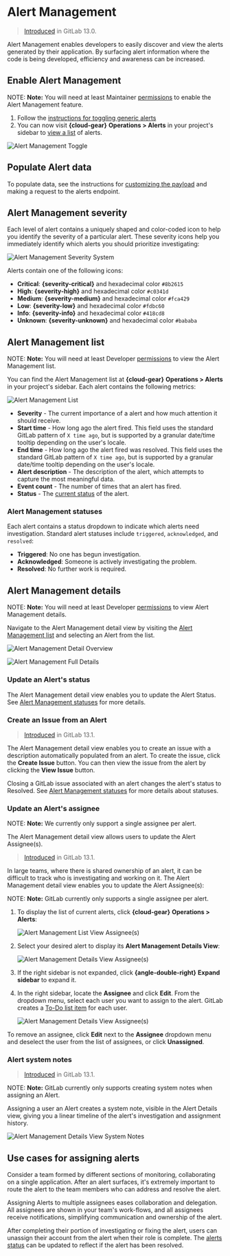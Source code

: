 # Alert Management

> [Introduced](https://gitlab.com/groups/gitlab-org/-/epics/2877) in GitLab 13.0.

Alert Management enables developers to easily discover and view the alerts
generated by their application. By surfacing alert information where the code is
being developed, efficiency and awareness can be increased.

## Enable Alert Management

NOTE: **Note:**
You will need at least Maintainer [permissions](../../permissions.md) to enable the Alert Management feature.

1. Follow the [instructions for toggling generic alerts](../integrations/generic_alerts.md#setting-up-generic-alerts)
1. You can now visit **{cloud-gear}** **Operations > Alerts** in your project's sidebar to [view a list](#alert-management-list) of alerts.

![Alert Management Toggle](img/alert_management_1_v13_1.png)

## Populate Alert data

To populate data, see the instructions for
[customizing the payload](../integrations/generic_alerts.md) and making a
request to the alerts endpoint.

## Alert Management severity

Each level of alert contains a uniquely shaped and color-coded icon to help
you identify the severity of a particular alert. These severity icons help you
immediately identify which alerts you should prioritize investigating:

![Alert Management Severity System](img/alert_management_severity_v13_0.png)

Alerts contain one of the following icons:

- **Critical**: **{severity-critical}** and hexadecimal color `#8b2615`
- **High**: **{severity-high}** and hexadecimal color `#c0341d`
- **Medium**: **{severity-medium}** and hexadecimal color `#fca429`
- **Low**: **{severity-low}** and hexadecimal color `#fdbc60`
- **Info**: **{severity-info}** and hexadecimal color `#418cd8`
- **Unknown**: **{severity-unknown}** and hexadecimal color `#bababa`

## Alert Management list

NOTE: **Note:**
You will need at least Developer [permissions](../../permissions.md) to view the Alert Management list.

You can find the Alert Management list at **{cloud-gear}** **Operations > Alerts** in your project's sidebar.
Each alert contains the following metrics:

![Alert Management List](img/alert_management_1_v13_0.png)

- **Severity** - The current importance of a alert and how much attention it should receive.
- **Start time** - How long ago the alert fired. This field uses the standard GitLab pattern of `X time ago`, but is supported by a granular date/time tooltip depending on the user's locale.
- **End time** - How long ago the alert fired was resolved. This field uses the standard GitLab pattern of `X time ago`, but is supported by a granular date/time tooltip depending on the user's locale.
- **Alert description** - The description of the alert, which attempts to capture the most meaningful data.
- **Event count** - The number of times that an alert has fired.
- **Status** - The [current status](#alert-management-statuses) of the alert.

### Alert Management statuses

Each alert contains a status dropdown to indicate which alerts need investigation.
Standard alert statuses include `triggered`, `acknowledged`, and `resolved`:

- **Triggered**: No one has begun investigation.
- **Acknowledged**: Someone is actively investigating the problem.
- **Resolved**: No further work is required.

## Alert Management details

NOTE: **Note:**
You will need at least Developer [permissions](../../permissions.md) to view Alert Management details.

Navigate to the Alert Management detail view by visiting the [Alert Management list](#alert-management-list) and selecting an Alert from the list.

![Alert Management Detail Overview](img/alert_detail_overview_v13_1.png)

![Alert Management Full Details](img/alert_detail_full_v13_1.png)

### Update an Alert's status

The Alert Management detail view enables you to update the Alert Status.
See [Alert Management statuses](#alert-management-statuses) for more details.

### Create an Issue from an Alert

> [Introduced](https://gitlab.com/gitlab-org/gitlab/-/issues/217745) in GitLab 13.1.

The Alert Management detail view enables you to create an issue with a
description automatically populated from an alert. To create the issue,
click the **Create Issue** button. You can then view the issue from the
alert by clicking the **View Issue** button.

Closing a GitLab issue associated with an alert changes the alert's status to Resolved.
See [Alert Management statuses](#alert-management-statuses) for more details about statuses.

### Update an Alert's assignee

NOTE: **Note:**
We currently only support a single assignee per alert.

The Alert Management detail view allows users to update the Alert Assignee(s).

> [Introduced](https://gitlab.com/groups/gitlab-org/-/epics/3066) in GitLab 13.1.

In large teams, where there is shared ownership of an alert, it can be difficult
to track who is investigating and working on it. The Alert Management detail view
enables you to update the Alert Assignee(s):

NOTE: **Note:**
GitLab currently only supports a single assignee per alert.

1. To display the list of current alerts, click
   **{cloud-gear}** **Operations > Alerts**:

   ![Alert Management List View Assignee(s)](img/alert_list_assignees_v13_1.png)

1. Select your desired alert to display its **Alert Management Details View**:

   ![Alert Management Details View Assignee(s)](img/alert_details_assignees_v13_1.png)

1. If the right sidebar is not expanded, click
   **{angle-double-right}** **Expand sidebar** to expand it.
1. In the right sidebar, locate the **Assignee** and click **Edit**. From the
   dropdown menu, select each user you want to assign to the alert. GitLab creates
   a [To-Do list item](../../todos.md) for each user.

   ![Alert Management Details View Assignee(s)](img/alert_todo_assignees_v13_1.png)

To remove an assignee, click **Edit** next to the **Assignee** dropdown menu and
deselect the user from the list of assignees, or click **Unassigned**.

### Alert system notes

> [Introduced](https://gitlab.com/groups/gitlab-org/-/epics/3066) in GitLab 13.1.

NOTE: **Note:**
GitLab currently only supports creating system notes when assigning an Alert.

Assigning a user an Alert creates a system note, visible in the Alert Details view,
giving you a linear timeline of the alert's investigation and assignment history.

![Alert Management Details View System Notes](img/alert_detail_system_notes_v13_1.png)

## Use cases for assigning alerts

Consider a team formed by different sections of monitoring, collaborating on a
single application. After an alert surfaces, it's extremely important to
route the alert to the team members who can address and resolve the alert.

Assigning Alerts to multiple assignees eases collaboration and delegation. All
assignees are shown in your team's work-flows, and all assignees receive
notifications, simplifying communication and ownership of the alert.

After completing their portion of investigating or fixing the alert, users can
unassign their account from the alert when their role is complete.
The [alerts status](#alert-management-statuses) can be updated to
reflect if the alert has been resolved.

